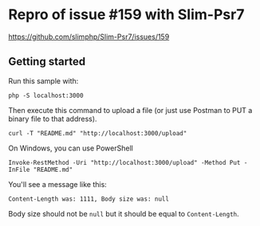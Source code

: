 # Repro of issue #159 with Slim-Psr7
https://github.com/slimphp/Slim-Psr7/issues/159

## Getting started
Run this sample with:
```
php -S localhost:3000
```

Then execute this command to upload a file (or just use Postman to PUT a binary file to that address).
```
curl -T "README.md" "http://localhost:3000/upload"
```

On Windows, you can use PowerShell
```
Invoke-RestMethod -Uri "http://localhost:3000/upload" -Method Put -InFile "README.md"
```

You'll see a message like this:
    
    Content-Length was: 1111, Body size was: null

Body size should not be `null` but it should be equal to `Content-Length`.
